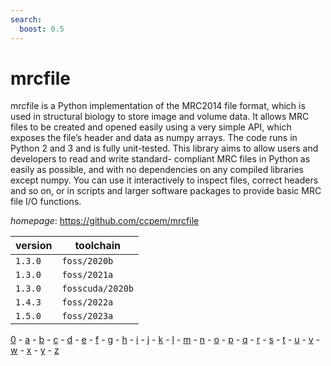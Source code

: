 ```yaml
---
search:
  boost: 0.5
---
```

# mrcfile

mrcfile is a Python implementation of the MRC2014 file format, which is used in  structural biology to store image and volume data. It allows MRC files to be created and opened easily using a very simple API,    which exposes the file’s header and data as numpy arrays. The code runs in      Python 2 and 3 and is fully unit-tested. This library aims to allow users and developers to read and write standard- compliant MRC files in Python as easily as possible, and with no dependencies on any compiled libraries except numpy. You can use it interactively to inspect  files, correct headers and so on, or in scripts and larger software packages to  provide basic MRC file I/O functions.

*homepage*: <https://github.com/ccpem/mrcfile>

version | toolchain
--------|----------
``1.3.0`` | ``foss/2020b``
``1.3.0`` | ``foss/2021a``
``1.3.0`` | ``fosscuda/2020b``
``1.4.3`` | ``foss/2022a``
``1.5.0`` | ``foss/2023a``

[0](../0/index.md) - [a](../a/index.md) - [b](../b/index.md) - [c](../c/index.md) - [d](../d/index.md) - [e](../e/index.md) - [f](../f/index.md) - [g](../g/index.md) - [h](../h/index.md) - [i](../i/index.md) - [j](../j/index.md) - [k](../k/index.md) - [l](../l/index.md) - [m](../m/index.md) - [n](../n/index.md) - [o](../o/index.md) - [p](../p/index.md) - [q](../q/index.md) - [r](../r/index.md) - [s](../s/index.md) - [t](../t/index.md) - [u](../u/index.md) - [v](../v/index.md) - [w](../w/index.md) - [x](../x/index.md) - [y](../y/index.md) - [z](../z/index.md)

